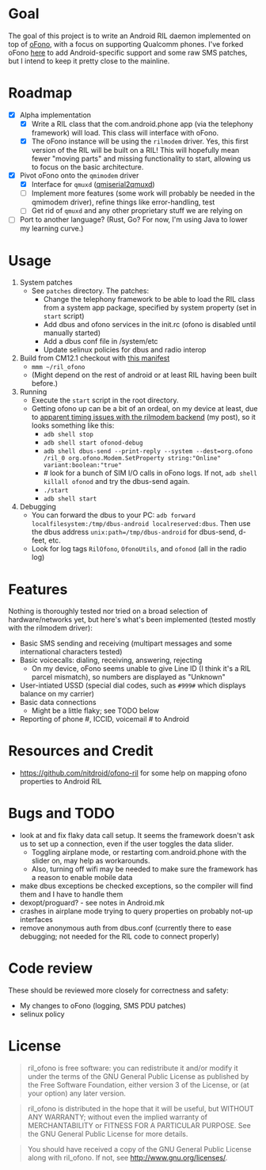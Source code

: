 # Goal

The goal of this project is to write an Android RIL daemon implemented on top of [oFono](https://01.org/ofono), with a focus on supporting Qualcomm phones. I've forked oFono [here](https://github.com/scintill/android_external_ofono) to add Android-specific support and some raw SMS patches, but I intend to keep it pretty close to the mainline.

# Roadmap

- [x] Alpha implementation
	- [x] Write a RIL class that the com.android.phone app (via the telephony framework) will load. This class will interface with oFono.
	- [x] The oFono instance will be using the `rilmodem` driver. Yes, this first version of the RIL will be built on a RIL! This will hopefully mean fewer "moving parts" and missing functionality to start, allowing us to focus on the basic architecture.
- [x] Pivot oFono onto the `qmimodem` driver
	- [x] Interface for `qmuxd` ([qmiserial2qmuxd](https://github.com/scintill/qmiserial2qmuxd/))
	- [ ] Implement more features (some work will probably be needed in the qmimodem driver), refine things like error-handling, test
	- [ ] Get rid of `qmuxd` and any other proprietary stuff we are relying on
- [ ] Port to another language? (Rust, Go? For now, I'm using Java to lower my learning curve.)

# Usage
1. System patches
	* See `patches` directory. The patches:
		* Change the telephony framework to be able to load the RIL class from a system app package, specified by system property (set in `start` script)
		* Add dbus and ofono services in the init.rc (ofono is disabled until manually started)
		* Add a dbus conf file in /system/etc
		* Update selinux policies for dbus and radio interop
1. Build from CM12.1 checkout with [this manifest](https://github.com/scintill/android/commit/424776d7635ddfae3591516e032cc5820f1dfc1a)
	* `mmm ~/ril_ofono`
	* (Might depend on the rest of android or at least RIL having been built before.)
1. Running
	* Execute the `start` script in the root directory.
	* Getting ofono up can be a bit of an ordeal, on my device at least, due to [apparent timing issues with the rilmodem backend](https://lists.ofono.org/pipermail/ofono/2017-August/017355.html) (my post), so it looks something like this:
		* `adb shell stop`
		* `adb shell start ofonod-debug`
		* `adb shell dbus-send --print-reply --system --dest=org.ofono /ril_0 org.ofono.Modem.SetProperty string:"Online" variant:boolean:"true"`
		* \# look for a bunch of SIM I/O calls in oFono logs. If not, `adb shell killall ofonod` and try the dbus-send again.
		* `./start`
		* `adb shell start`
1. Debugging
    * You can forward the dbus to your PC: `adb forward localfilesystem:/tmp/dbus-android localreserved:dbus`. Then use the dbus address `unix:path=/tmp/dbus-android` for dbus-send, d-feet, etc.
    * Look for log tags `RilOfono`, `OfonoUtils`, and `ofonod` (all in the radio log)

# Features

Nothing is thoroughly tested nor tried on a broad selection of hardware/networks yet, but here's what's been implemented (tested mostly with the rilmodem driver):

* Basic SMS sending and receiving (multipart messages and some international characters tested)
* Basic voicecalls: dialing, receiving, answering, rejecting
	* On my device, oFono seems unable to give Line ID (I think it's a RIL parcel mismatch), so numbers are displayed as "Unknown"
* User-intiated USSD (special dial codes, such as `#999#` which displays balance on my carrier)
* Basic data connections
	* Might be a little flaky; see TODO below
* Reporting of phone #, ICCID, voicemail # to Android

# Resources and Credit
* https://github.com/nitdroid/ofono-ril for some help on mapping ofono properties to Android RIL

# Bugs and TODO
* look at and fix flaky data call setup. It seems the framework doesn't ask us to set up a connection, even if the user toggles the data slider.
	* Toggling airplane mode, or restarting com.android.phone with the slider on, may help as workarounds.
	* Also, turning off wifi may be needed to make sure the framework has a reason to enable mobile data
* make dbus exceptions be checked exceptions, so the compiler will find them and I have to handle them
* dexopt/proguard? - see notes in Android.mk
* crashes in airplane mode trying to query properties on probably not-up interfaces
* remove anonymous auth from dbus.conf (currently there to ease debugging; not needed for the RIL code to connect properly)

# Code review

These should be reviewed more closely for correctness and safety:

* My changes to oFono (logging, SMS PDU patches)
* selinux policy

# License

> ril_ofono is free software: you can redistribute it and/or modify
> it under the terms of the GNU General Public License as published by
> the Free Software Foundation, either version 3 of the License, or
> (at your option) any later version.

> ril_ofono is distributed in the hope that it will be useful,
> but WITHOUT ANY WARRANTY; without even the implied warranty of
> MERCHANTABILITY or FITNESS FOR A PARTICULAR PURPOSE.  See the
> GNU General Public License for more details.

> You should have received a copy of the GNU General Public License
> along with ril_ofono.  If not, see <http://www.gnu.org/licenses/>.
